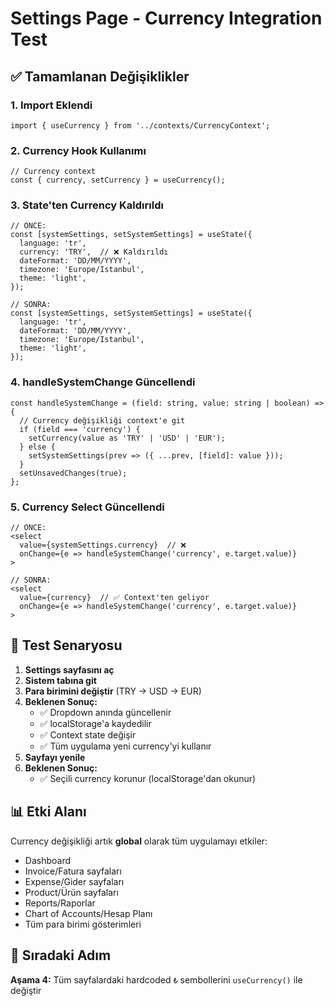 # Settings Page - Currency Integration Test

## ✅ Tamamlanan Değişiklikler

### 1. **Import Eklendi**
```tsx
import { useCurrency } from '../contexts/CurrencyContext';
```

### 2. **Currency Hook Kullanımı**
```tsx
// Currency context
const { currency, setCurrency } = useCurrency();
```

### 3. **State'ten Currency Kaldırıldı**
```tsx
// ÖNCE:
const [systemSettings, setSystemSettings] = useState({
  language: 'tr',
  currency: 'TRY',  // ❌ Kaldırıldı
  dateFormat: 'DD/MM/YYYY',
  timezone: 'Europe/Istanbul',
  theme: 'light',
});

// SONRA:
const [systemSettings, setSystemSettings] = useState({
  language: 'tr',
  dateFormat: 'DD/MM/YYYY',
  timezone: 'Europe/Istanbul',
  theme: 'light',
});
```

### 4. **handleSystemChange Güncellendi**
```tsx
const handleSystemChange = (field: string, value: string | boolean) => {
  // Currency değişikliği context'e git
  if (field === 'currency') {
    setCurrency(value as 'TRY' | 'USD' | 'EUR');
  } else {
    setSystemSettings(prev => ({ ...prev, [field]: value }));
  }
  setUnsavedChanges(true);
};
```

### 5. **Currency Select Güncellendi**
```tsx
// ÖNCE:
<select
  value={systemSettings.currency}  // ❌
  onChange={e => handleSystemChange('currency', e.target.value)}
>

// SONRA:
<select
  value={currency}  // ✅ Context'ten geliyor
  onChange={e => handleSystemChange('currency', e.target.value)}
>
```

## 🧪 Test Senaryosu

1. **Settings sayfasını aç**
2. **Sistem tabına git**
3. **Para birimini değiştir** (TRY → USD → EUR)
4. **Beklenen Sonuç:**
   - ✅ Dropdown anında güncellenir
   - ✅ localStorage'a kaydedilir
   - ✅ Context state değişir
   - ✅ Tüm uygulama yeni currency'yi kullanır
5. **Sayfayı yenile**
6. **Beklenen Sonuç:**
   - ✅ Seçili currency korunur (localStorage'dan okunur)

## 📊 Etki Alanı

Currency değişikliği artık **global** olarak tüm uygulamayı etkiler:
- Dashboard
- Invoice/Fatura sayfaları
- Expense/Gider sayfaları
- Product/Ürün sayfaları
- Reports/Raporlar
- Chart of Accounts/Hesap Planı
- Tüm para birimi gösterimleri

## 🔄 Sıradaki Adım

**Aşama 4:** Tüm sayfalardaki hardcoded `₺` sembollerini `useCurrency()` ile değiştir
